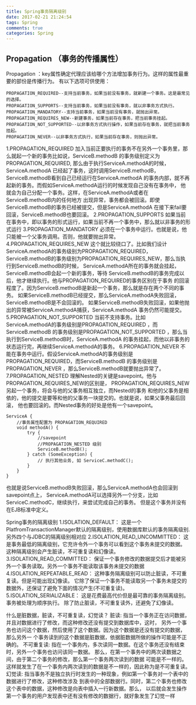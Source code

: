 ```yaml
---
title: Spring事务隔离级别
date: 2017-02-21 21:24:54
tags: Spring
comments: true
categories: Spring
---
```

## Propagation （事务的传播属性）

Propagation ：key属性确定代理应该给哪个方法增加事务行为。这样的属性最重要的部份是传播行为。
有以下选项可供使用：


	PROPAGATION_REQUIRED--支持当前事务，如果当前没有事务，就新建一个事务。这是最常见的选择。
	PROPAGATION_SUPPORTS--支持当前事务，如果当前没有事务，就以非事务方式执行。
	PROPAGATION_MANDATORY--支持当前事务，如果当前没有事务，就抛出异常。
	PROPAGATION_REQUIRES_NEW--新建事务，如果当前存在事务，把当前事务挂起。
	PROPAGATION_NOT_SUPPORTED--以非事务方式执行操作，如果当前存在事务，就把当前事务挂起。
	PROPAGATION_NEVER--以非事务方式执行，如果当前存在事务，则抛出异常。


1.PROPAGATION_REQUIRED
  加入当前正要执行的事务不在另外一个事务里，那么就起一个新的事务比如说，ServiceB.methodB
的事务级别定义为PROPAGATION_REQUIRED, 那么由于执行ServiceA.methodA的时候，ServiceA.methodA
已经起了事务，这时调用ServiceB.methodB，ServiceB.methodB看到自己已经运行在ServiceA.methodA
的事务内部，就不再起新的事务。而假如ServiceA.methodA运行的时候发现自己没有在事务中，
他就会为自己分配一个事务。这样，在ServiceA.methodA或者在ServiceB.methodB内的任何地方
出现异常，事务都会被回滚。即使ServiceB.methodB的事务已经被提交，但是ServiceA.methodA
在接下来fail要回滚，ServiceB.methodB也要回滚。
2.PROPAGATION_SUPPORTS
如果当前在事务中，即以事务的形式运行，如果当前不再一个事务中，那么就以非事务的形式运行
3.PROPAGATION_MANDATORY
必须在一个事务中运行。也就是说，他只能被一个父事务调用。否则，他就要抛出异常。
4.PROPAGATION_REQUIRES_NEW
  这个就比较绕口了。比如我们设计ServiceA.methodA的事务级别为PROPAGATION_REQUIRED，
ServiceB.methodB的事务级别为PROPAGATION_REQUIRES_NEW，那么当执行到ServiceB.methodB的时候，
ServiceA.methodA所在的事务就会挂起，ServiceB.methodB会起一个新的事务，等待
ServiceB.methodB的事务完成以后，他才继续执行。他与PROPAGATION_REQUIRED的事务区别在于事务
的回滚程度了。因为ServiceB.methodB是新起一个事务，那么就是存在两个不同的事务。
如果ServiceB.methodB已经提交，那么ServiceA.methodA失败回滚，ServiceB.methodB是不会回滚的。
如果ServiceB.methodB失败回滚，如果他抛出的异常被ServiceA.methodA捕获，ServiceA.methodA
事务仍然可能提交。
5.PROPAGATION_NOT_SUPPORTED
当前不支持事务。比如ServiceA.methodA的事务级别是PROPAGATION_REQUIRED ，而ServiceB.methodB
的事务级别是PROPAGATION_NOT_SUPPORTED ，那么当执行到ServiceB.methodB时，ServiceA.methodA
的事务挂起，而他以非事务的状态运行完，再继续ServiceA.methodA的事务。
6.PROPAGATION_NEVER
不能在事务中运行。假设ServiceA.methodA的事务级别是PROPAGATION_REQUIRED，而ServiceB.methodB
的事务级别是PROPAGATION_NEVER ，那么ServiceB.methodB就要抛出异常了。
7.PROPAGATION_NESTED
理解Nested的关键是savepoint。他与PROPAGATION_REQUIRES_NEW的区别是，
PROPAGATION_REQUIRES_NEW另起一个事务，将会与他的父事务相互独立，而Nested的事务
和他的父事务是相依的，他的提交是要等和他的父事务一块提交的。也就是说，如果父事务最后回滚，
他也要回滚的。而Nested事务的好处是他有一个savepoint。


	ServiceA {
		//事务属性配置为 PROPAGATION_REQUIRED
		void methodA() {
		    try {
		        //savepoint
		        //PROPAGATION_NESTED 级别
		        ServiceB.methodB(); 
		    } catch (SomeException) {
		        // 执行其他业务, 如 ServiceC.methodC();
		    }
		}
	}


也就是说ServiceB.methodB失败回滚，那么ServiceA.methodA也会回滚到savepoint点上，
ServiceA.methodA可以选择另外一个分支，比如ServiceC.methodC，继续执行，来尝试完成自己的事务。
但是这个事务并没有在EJB标准中定义。

Spring事务的隔离级别
 1.ISOLATION_DEFAULT： 这是一个PlatfromTransactionManager默认的隔离级别，使用数据库默认的事务隔离级别.
    另外四个与JDBC的隔离级别相对应
 2.ISOLATION_READ_UNCOMMITTED： 这是事务最低的隔离级别，它充许令外一个事务可以看到这个事务未提交的数据。
    这种隔离级别会产生脏读，不可重复读和幻像读。
 3.ISOLATION_READ_COMMITTED： 保证一个事务修改的数据提交后才能被另外一个事务读取。另外一个事务不能读取该事务未提交的数据
 4.ISOLATION_REPEATABLE_READ： 这种事务隔离级别可以防止脏读，不可重复读。但是可能出现幻像读。
    它除了保证一个事务不能读取另一个事务未提交的数据外，还保证了避免下面的情况产生(不可重复读)。
 5.ISOLATION_SERIALIZABLE： 这是花费最高代价但是最可靠的事务隔离级别。事务被处理为顺序执行。
    除了防止脏读，不可重复读外，还避免了幻像读。

什么是脏数据，脏读，不可重复读，幻觉读？
脏读: 指当一个事务正在访问数据，并且对数据进行了修改，而这种修改还没有提交到数据库中，这时，
      另外一个事务也访问这个数据，然后使用了这个数据。因为这个数据是还没有提交的数据， 那么另外一
      个事务读到的这个数据是脏数据，依据脏数据所做的操作可能是不正确的。
不可重复读: 指在一个事务内，多次读同一数据。在这个事务还没有结束时，另外一个事务也访问该同一数据。
      那么，在第一个事务中的两次读数据之间，由于第二个事务的修改，那么第一个事务两次读到的数据
      可能是不一样的。这样就发生了在一个事务内两次读到的数据是不一样的，因此称为是不可重复读。    
幻觉读: 指当事务不是独立执行时发生的一种现象，例如第一个事务对一个表中的数据进行了修改，这种修改涉及
      到表中的全部数据行。同时，第二个事务也修改这个表中的数据，这种修改是向表中插入一行新数据。那么，
      以后就会发生操作第一个事务的用户发现表中还有没有修改的数据行，就好象发生了幻觉一样